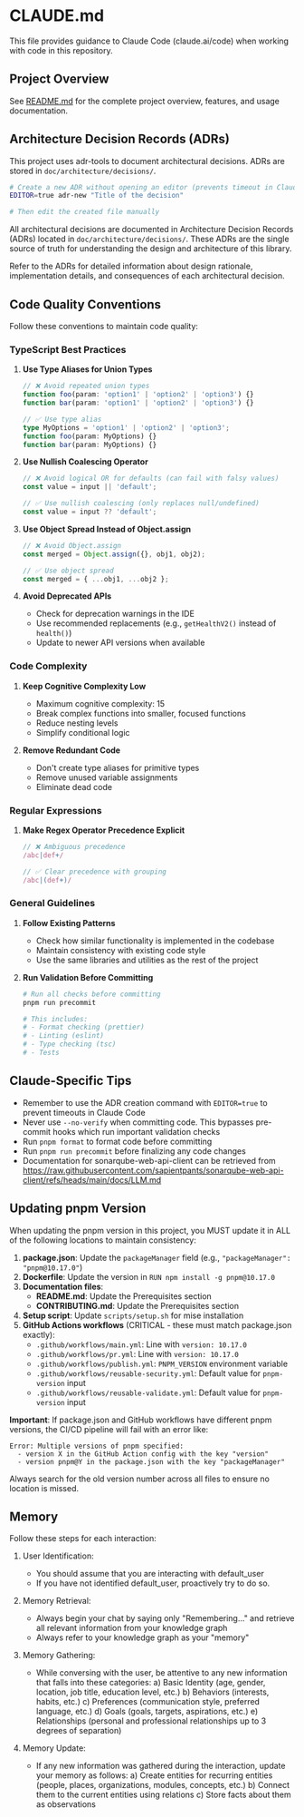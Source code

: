 # CLAUDE.md

This file provides guidance to Claude Code (claude.ai/code) when working with code in this repository.

## Project Overview

See [README.md](./README.md) for the complete project overview, features, and usage documentation.

## Architecture Decision Records (ADRs)

This project uses adr-tools to document architectural decisions. ADRs are stored in `doc/architecture/decisions/`.

```bash
# Create a new ADR without opening an editor (prevents timeout in Claude Code)
EDITOR=true adr-new "Title of the decision"

# Then edit the created file manually
```

All architectural decisions are documented in Architecture Decision Records (ADRs) located in `doc/architecture/decisions/`. These ADRs are the single source of truth for understanding the design and architecture of this library.

Refer to the ADRs for detailed information about design rationale, implementation details, and consequences of each architectural decision.

## Code Quality Conventions

Follow these conventions to maintain code quality:

### TypeScript Best Practices

1. **Use Type Aliases for Union Types**

   ```typescript
   // ❌ Avoid repeated union types
   function foo(param: 'option1' | 'option2' | 'option3') {}
   function bar(param: 'option1' | 'option2' | 'option3') {}

   // ✅ Use type alias
   type MyOptions = 'option1' | 'option2' | 'option3';
   function foo(param: MyOptions) {}
   function bar(param: MyOptions) {}
   ```

2. **Use Nullish Coalescing Operator**

   ```typescript
   // ❌ Avoid logical OR for defaults (can fail with falsy values)
   const value = input || 'default';

   // ✅ Use nullish coalescing (only replaces null/undefined)
   const value = input ?? 'default';
   ```

3. **Use Object Spread Instead of Object.assign**

   ```typescript
   // ❌ Avoid Object.assign
   const merged = Object.assign({}, obj1, obj2);

   // ✅ Use object spread
   const merged = { ...obj1, ...obj2 };
   ```

4. **Avoid Deprecated APIs**
   - Check for deprecation warnings in the IDE
   - Use recommended replacements (e.g., `getHealthV2()` instead of `health()`)
   - Update to newer API versions when available

### Code Complexity

1. **Keep Cognitive Complexity Low**
   - Maximum cognitive complexity: 15
   - Break complex functions into smaller, focused functions
   - Reduce nesting levels
   - Simplify conditional logic

2. **Remove Redundant Code**
   - Don't create type aliases for primitive types
   - Remove unused variable assignments
   - Eliminate dead code

### Regular Expressions

1. **Make Regex Operator Precedence Explicit**

   ```typescript
   // ❌ Ambiguous precedence
   /abc|def+/

   // ✅ Clear precedence with grouping
   /abc|(def+)/
   ```

### General Guidelines

1. **Follow Existing Patterns**
   - Check how similar functionality is implemented in the codebase
   - Maintain consistency with existing code style
   - Use the same libraries and utilities as the rest of the project

2. **Run Validation Before Committing**

   ```bash
   # Run all checks before committing
   pnpm run precommit

   # This includes:
   # - Format checking (prettier)
   # - Linting (eslint)
   # - Type checking (tsc)
   # - Tests
   ```

## Claude-Specific Tips

- Remember to use the ADR creation command with `EDITOR=true` to prevent timeouts in Claude Code
- Never use `--no-verify` when committing code. This bypasses pre-commit hooks which run important validation checks
- Run `pnpm format` to format code before committing
- Run `pnpm run precommit` before finalizing any code changes
- Documentation for sonarqube-web-api-client can be retrieved from <https://raw.githubusercontent.com/sapientpants/sonarqube-web-api-client/refs/heads/main/docs/LLM.md>

## Updating pnpm Version

When updating the pnpm version in this project, you MUST update it in ALL of the following locations to maintain consistency:

1. **package.json**: Update the `packageManager` field (e.g., `"packageManager": "pnpm@10.17.0"`)
2. **Dockerfile**: Update the version in `RUN npm install -g pnpm@10.17.0`
3. **Documentation files**:
   - **README.md**: Update the Prerequisites section
   - **CONTRIBUTING.md**: Update the Prerequisites section
4. **Setup script**: Update `scripts/setup.sh` for mise installation
5. **GitHub Actions workflows** (CRITICAL - these must match package.json exactly):
   - `.github/workflows/main.yml`: Line with `version: 10.17.0`
   - `.github/workflows/pr.yml`: Line with `version: 10.17.0`
   - `.github/workflows/publish.yml`: `PNPM_VERSION` environment variable
   - `.github/workflows/reusable-security.yml`: Default value for `pnpm-version` input
   - `.github/workflows/reusable-validate.yml`: Default value for `pnpm-version` input

**Important**: If package.json and GitHub workflows have different pnpm versions, the CI/CD pipeline will fail with an error like:

```
Error: Multiple versions of pnpm specified:
  - version X in the GitHub Action config with the key "version"
  - version pnpm@Y in the package.json with the key "packageManager"
```

Always search for the old version number across all files to ensure no location is missed.

## Memory

Follow these steps for each interaction:

1. User Identification:
   - You should assume that you are interacting with default_user
   - If you have not identified default_user, proactively try to do so.

2. Memory Retrieval:
   - Always begin your chat by saying only "Remembering..." and retrieve all relevant information from your knowledge graph
   - Always refer to your knowledge graph as your "memory"

3. Memory Gathering:
   - While conversing with the user, be attentive to any new information that falls into these categories:
     a) Basic Identity (age, gender, location, job title, education level, etc.)
     b) Behaviors (interests, habits, etc.)
     c) Preferences (communication style, preferred language, etc.)
     d) Goals (goals, targets, aspirations, etc.)
     e) Relationships (personal and professional relationships up to 3 degrees of separation)

4. Memory Update:
   - If any new information was gathered during the interaction, update your memory as follows:
     a) Create entities for recurring entities (people, places, organizations, modules, concepts, etc.)
     b) Connect them to the current entities using relations
     c) Store facts about them as observations
